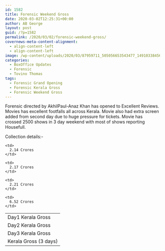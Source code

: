 ```yaml
---
id: 1582
title: Forensic Weekend Gross
date: 2020-03-02T12:25:31+00:00
author: AB George
layout: post
guid: /?p=1582
permalink: /2020/03/02/forensic-weekend-gross/
covernews-meta-content-alignment:
  - align-content-left
  - align-content-left
image: /wp-content/uploads/2020/03/87959711_505056653543477_1491033845682667520_o.jpg
categories:
  - BoxOffice Updates
  - Forensic
  - Tovino Thomas
tags:
  - Forensic Grand Opening
  - Forensic Kerala Gross
  - Forensic Weekend Gross
---
```

Forensic directed by AkhilPaul-Anaz Khan has opened to Excellent Reviews. Movies has excellent footfalls all across Kerala. Movie also had extra screen added from second day due to huge pressure for tickets. Movie has crossed 2500 shows in 3 day weekend with most of shows reporting Housefull.

Collection details:-

<table class="wp-block-table">
  <tr>
    <td>
      Day1 Kerala Gross
    </td>
    
    <td>
      2.14 Crores
    </td>
  </tr>
  
  <tr>
    <td>
      Day2 Kerala Gross
    </td>
    
    <td>
      2.17 Crores
    </td>
  </tr>
  
  <tr>
    <td>
      Day3 Kerala Gross
    </td>
    
    <td>
      2.21 Crores
    </td>
  </tr>
  
  <tr>
    <td>
      Kerala Gross (3 days)
    </td>
    
    <td>
      6.52 Crores
    </td>
  </tr>
</table>